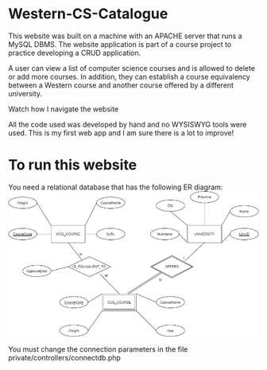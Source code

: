 # Western-CS-Catalogue

This website was built on a machine with an APACHE server that runs a MySQL DBMS. The website application is part of a course project to practice developing a CRUD application.

A user can view a list of computer science courses and is allowed to delete or add more courses. In addition, they can establish a course equivalency between a Western course and
another course offered by a different university. 

Watch how I navigate the website

All the code used was developed by hand and no WYSISWYG tools were used.
This is my first web app and I am sure there is a lot to improve!

# To run this website

You need a relational database that has the following ER diagram:
![ER](https://github.com/aalmusaw/Western-CS-Catalogue/blob/master/ER.jpg?raw=true)

You must change the connection parameters in the file private/controllers/connectdb.php

